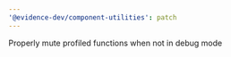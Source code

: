 ```yaml
---
'@evidence-dev/component-utilities': patch
---
```


Properly mute profiled functions when not in debug mode
